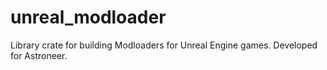 # unreal_modloader
Library crate for building Modloaders for Unreal Engine games. Developed for Astroneer.
